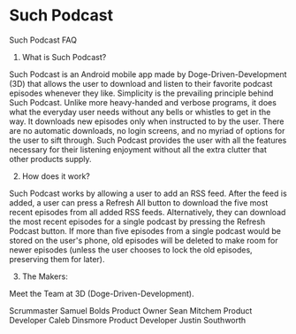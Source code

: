 Such Podcast
===========
Such Podcast FAQ

1. What is Such Podcast?

Such Podcast is an Android mobile app made by Doge-Driven-Development (3D) that allows
the user to download and listen to their favorite podcast episodes whenever they like.
Simplicity is the prevailing principle behind Such Podcast. Unlike more heavy-handed
and verbose programs, it does what the everyday user needs without any bells or
whistles to get in the way. It downloads new episodes only when instructed to by 
the user. There are no automatic downloads, no login screens, and no myriad of options
for the user to sift through. Such Podcast provides the user with all the features 
necessary for their listening enjoyment without all the extra clutter that other products supply.

2. How does it work?

Such Podcast works by allowing a user to add an RSS feed. After the feed is added, a user can
press a Refresh All button to download the five most recent episodes from all added RSS feeds. Alternatively, they can download the most recent episodes for a single podcast by pressing the Refresh Podcast button. If more than five episodes from a single podcast would be stored on the user's phone, old episodes will be deleted to make room for newer episodes (unless the user chooses to lock the old episodes, preserving them for later). 

3. The Makers:

Meet the Team at 3D (Doge-Driven-Development).

Scrummaster Samuel Bolds
Product Owner Sean Mitchem
Product Developer Caleb Dinsmore
Product Developer Justin Southworth

